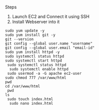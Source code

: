 Steps 
1. Launch EC2 and Connect it using SSH
2. Install Webserver into it
```
sudo yum update -y
sudo yum install git -y
git --version
git config --global user.name "username"
git config --global user.email "email-id"
sudo yum install httpd -y
sudo systemctl status httpd
sudo systemctl start httpd
 sudo systemctl status httpd
  sudo systemctl enable httpd
 sudo usermod -a -G apache ec2-user
sudo chmod 777 /var/www/html
pwd
cd /var/www/html
 pwd
ls
 sudo touch index.html
  sudo nano index.html
   ```
